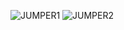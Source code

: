 ![JUMPER1](https://drive.google.com/file/d/1nvKVrR-9i86dAvexuTZwShtLl18sGLqP/view?usp=sharing)
![JUMPER2](https://drive.google.com/file/d/1r4os5Ft1mQFYYcKLPqTyI-RTlIX4GPmx/view?usp=sharing)